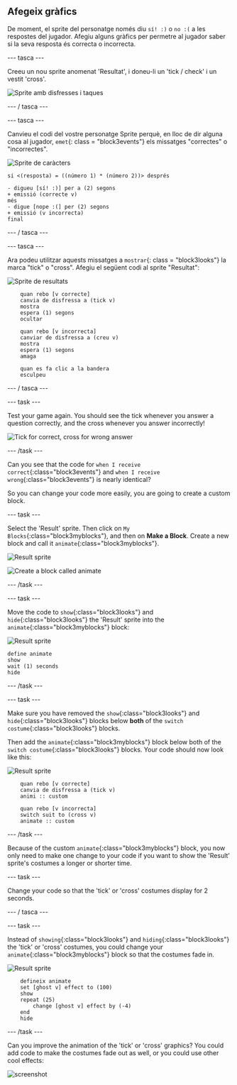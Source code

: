 ## Afegeix gràfics

De moment, el sprite del personatge només diu `sí! :)` o `no :(` a les respostes del jugador. Afegiu alguns gràfics per permetre al jugador saber si la seva resposta és correcta o incorrecta.

\--- tasca \---

Creeu un nou sprite anomenat 'Resultat', i doneu-li un 'tick / check' i un vestit 'cross'.

![Sprite amb disfresses i taques](images/brain-result.png)

\--- / tasca \---

\--- tasca \---

Canvieu el codi del vostre personatge Sprite perquè, en lloc de dir alguna cosa al jugador, `emet`{: class = "block3events"} els missatges "correctes" o "incorrectes".

![Sprite de caràcters](images/giga-sprite.png)

```blocks3
si <(resposta) = ((número 1) * (número 2))> després

- digueu [sí! :)] per a (2) segons
+ emissió (correcte v)
més
- digue [nope :(] per (2) segons
+ emissió (v incorrecta)
final
```

\--- / tasca \---

\--- tasca \---

Ara podeu utilitzar aquests missatges a `mostrar`{: class = "block3looks"} la marca "tick" o "cross". Afegiu el següent codi al sprite "Resultat":

![Sprite de resultats](images/result-sprite.png)

```blocks3
    quan rebo [v correcte]
    canvia de disfressa a (tick v)
    mostra
    espera (1) segons
    ocultar

    quan rebo [v incorrecta]
    canviar de disfressa a (creu v)
    mostra
    espera (1) segons
    amaga

    quan es fa clic a la bandera
    esculpeu
```

\--- / tasca \---

\--- task \---

Test your game again. You should see the tick whenever you answer a question correctly, and the cross whenever you answer incorrectly!

![Tick for correct, cross for wrong answer](images/brain-test-answer.png)

\--- /task \---

Can you see that the code for `when I receive correct`{:class="block3events"} and `when I receive wrong`{:class="block3events"} is nearly identical?

So you can change your code more easily, you are going to create a custom block.

\--- task \---

Select the 'Result' sprite. Then click on `My Blocks`{:class="block3myblocks"}, and then on **Make a Block**. Create a new block and call it `animate`{:class="block3myblocks"}.

![Result sprite](images/result-sprite.png)

![Create a block called animate](images/brain-animate-function.png)

\--- /task \---

\--- task \---

Move the code to `show`{:class="block3looks"} and `hide`{:class="block3looks"} the 'Result' sprite into the `animate`{:class="block3myblocks"} block:

![Result sprite](images/result-sprite.png)

```blocks3
define animate
show
wait (1) seconds
hide
```

\--- /task \---

\--- task \---

Make sure you have removed the `show`{:class="block3looks"} and `hide`{:class="block3looks"} blocks below **both** of the `switch costume`{:class="block3looks"} blocks.

Then add the `animate`{:class="block3myblocks"} block below both of the `switch costume`{:class="block3looks"} blocks. Your code should now look like this:

![Result sprite](images/result-sprite.png)

```blocks3
    quan rebo [v correcte]
    canvia de disfressa a (tick v)
    animi :: custom

    quan rebo [v incorrecta]
    switch suit to (cross v)
    animate :: custom
```

\--- /task \---

Because of the custom `animate`{:class="block3myblocks"} block, you now only need to make one change to your code if you want to show the 'Result' sprite's costumes a longer or shorter time.

\--- task \---

Change your code so that the 'tick' or 'cross' costumes display for 2 seconds.

\--- / tasca \---

\--- task \---

Instead of `showing`{:class="block3looks"} and `hiding`{:class="block3looks"} the 'tick' or 'cross' costumes, you could change your `animate`{:class="block3myblocks"} block so that the costumes fade in.

![Result sprite](images/result-sprite.png)

```blocks3
    defineix animate
    set [ghost v] effect to (100)
    show
    repeat (25)
        change [ghost v] effect by (-4)
    end
    hide
```

\--- /task \---

Can you improve the animation of the 'tick' or 'cross' graphics? You could add code to make the costumes fade out as well, or you could use other cool effects:

![screenshot](images/brain-effects.png)